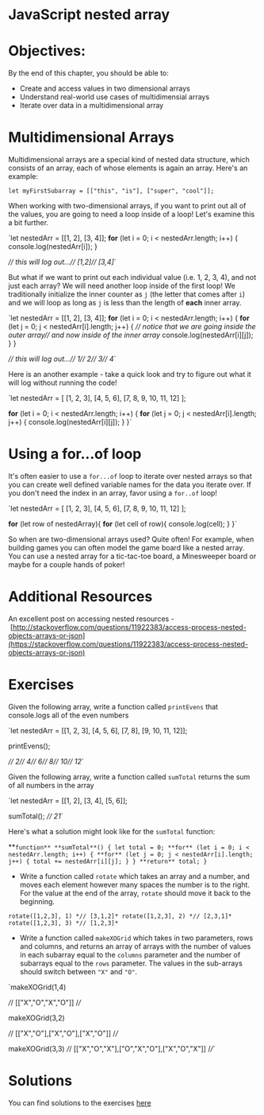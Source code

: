 # JavaScript nested array

# **Objectives:**

By the end of this chapter, you should be able to:

- Create and access values in two dimensional arrays
- Understand real-world use cases of multidimensial arrays
- Iterate over data in a multidimensional array

# **Multidimensional Arrays**

Multidimensional arrays are a special kind of nested data structure, which consists of an array, each of whose elements is again an array. Here's an example:

`let myFirstSubarray = [["this", "is"], ["super", "cool"]];`

When working with two-dimensional arrays, if you want to print out all of the values, you are going to need a loop inside of a loop! Let's examine this a bit further.

`let nestedArr = [[1, 2], [3, 4]];
**for** (let i = 0; i < nestedArr.length; i++) {
  console.log(nestedArr[i]);
}

*// this will log out...// [1,2]// [3,4]*`

But what if we want to print out each individual value (i.e. 1, 2, 3, 4), and not just each array? We will need another loop inside of the first loop! We traditionally initialize the inner counter as `j` (the letter that comes after `i`) and we will loop as long as `j` is less than the length of **each** inner array.

`let nestedArr = [[1, 2], [3, 4]];
**for** (let i = 0; i < nestedArr.length; i++) {
  **for** (let j = 0; j < nestedArr[i].length; j++) {
    *// notice that we are going inside the outer array// and now inside of the inner array*
    console.log(nestedArr[i][j]);
  }
}

*// this will log out...// 1// 2// 3// 4*`

Here is an another example - take a quick look and try to figure out what it will log without running the code!

`let nestedArr = [
  [1, 2, 3],
  [4, 5, 6],
  [7, 8, 9, 10, 11, 12]
];

**for** (let i = 0; i < nestedArr.length; i++) {
  **for** (let j = 0; j < nestedArr[i].length; j++) {
    console.log(nestedArr[i][j]);
  }
}`

# **Using a for...of loop**

It's often easier to use a `for...of` loop to iterate over nested arrays so that you can create well defined variable names for the data you iterate over. If you don't need the index in an array, favor using a `for..of` loop!

`let nestedArr = [
  [1, 2, 3],
  [4, 5, 6],
  [7, 8, 9, 10, 11, 12]
];

**for** (let row of nestedArray){
  **for** (let cell of row){
    console.log(cell);
  }
}`

So when are two-dimensional arrays used? Quite often! For example, when building games you can often model the game board like a nested array. You can use a nested array for a tic-tac-toe board, a Minesweeper board or maybe for a couple hands of poker!

# **Additional Resources**

An excellent post on accessing nested resources - [http://stackoverflow.com/questions/11922383/access-process-nested-objects-arrays-or-json](https://stackoverflow.com/questions/11922383/access-process-nested-objects-arrays-or-json)

# **Exercises**

Given the following array, write a function called `printEvens` that console.logs all of the even numbers

`let nestedArr = [[1, 2, 3], [4, 5, 6], [7, 8], [9, 10, 11, 12]];

printEvens();

*// 2// 4// 6// 8// 10// 12*`

Given the following array, write a function called `sumTotal` returns the sum of all numbers in the array

`let nestedArr = [[1, 2], [3, 4], [5, 6]];

sumTotal(); *// 21*`

Here's what a solution might look like for the `sumTotal` function:

**`function** **sumTotal**() {
  let total = 0;
  **for** (let i = 0; i < nestedArr.length; i++) {
    **for** (let j = 0; j < nestedArr[i].length; j++) {
      total += nestedArr[i][j];
    }
  }
  **return** total;
}`

- Write a function called `rotate` which takes an array and a number, and moves each element however many spaces the number is to the right. For the value at the end of the array, `rotate` should move it back to the beginning.

`rotate([1,2,3], 1) *// [3,1,2]*
rotate([1,2,3], 2) *// [2,3,1]*
rotate([1,2,3], 3) *// [1,2,3]*`

- Write a function called `makeXOGrid` which takes in two parameters, rows and columns, and returns an array of arrays with the number of values in each subarray equal to the `columns` parameter and the number of subarrays equal to the `rows` parameter. The values in the sub-arrays should switch between `"X"` and `"O"`.

`makeXOGrid(1,4) 

*/*/
[["X","O","X","O"]]
/*/*

makeXOGrid(3,2) 

*/*/
[["X","O"],["X","O"],["X","O"]]
/*/*

makeXOGrid(3,3) 
*/*/
[["X","O","X"],["O","X","O"],["X","O","X"]]
/*/*`

# **Solutions**

You can find solutions to the exercises [here](https://github.com/rithmschool/intermediate_javascript_solutions/blob/master/nested_arrays_exercise/solution.js)